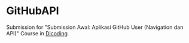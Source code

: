 # GitHubAPI
Submission for "Submission Awal: Aplikasi GitHub User (Navigation dan API)" Course in <a href="https://dicoding.com/">Dicoding</a>
